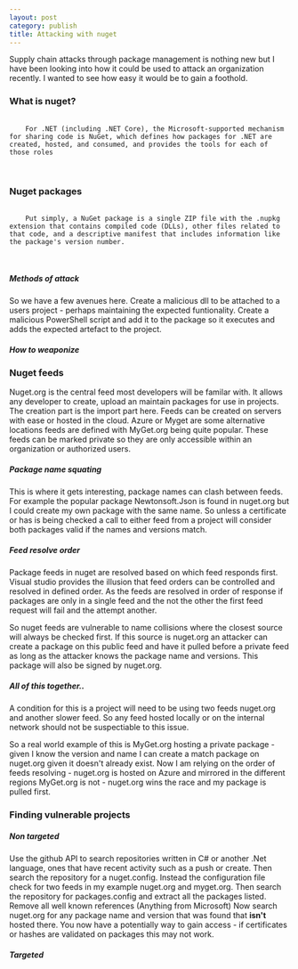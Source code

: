 ```yaml
---
layout: post
category: publish
title: Attacking with nuget
---
```


<p>
Supply chain attacks through package management is nothing new but I have been looking into how it could be used
to attack an organization recently. I wanted to see how easy it would be to gain a foothold.
</p>

<h3>What is nuget?</h3>
<p>
<pre>
    <code>
    For .NET (including .NET Core), the Microsoft-supported mechanism for sharing code is NuGet, which defines how packages for .NET are created, hosted, and consumed, and provides the tools for each of those roles
    </code>
  </pre>
</p>

<h3>Nuget packages</h3>
<p>
  <pre>
    <code>
    Put simply, a NuGet package is a single ZIP file with the .nupkg extension that contains compiled code (DLLs), other files related to that code, and a descriptive manifest that includes information like the package's version number.
    </code>
  </pre>
</p>
<h5>Methods of attack</h5>
<p>  
So we have a few avenues here. 
Create a malicious dll to be attached to a users project - perhaps maintaining the expected funtionality.
Create a malicious PowerShell script and add it to the package so it executes and adds the expected artefact to the project.
</p>
<h5>How to weaponize</h5>
<p>  

</p>
  
<h3>Nuget feeds</h3>
<p>
Nuget.org is the central feed most developers will be familar with. It allows any developer to create, upload an maintain packages for use in projects. The creation part is the import part here. Feeds can be created on servers with ease or hosted in the cloud. Azure or Myget are some alternative locations feeds are defined with MyGet.org being quite popular. These feeds can be marked private so they are only accessible within an organization or authorized users.
</p>
<h5>Package name squating</h5>
<p>
This is where it gets interesting, package names can clash between feeds. For example the popular package Newtonsoft.Json is found in   nuget.org but I could create my own package with the same name. So unless a certificate or has is being checked a call to either feed   from a project will consider both packages valid if the names and versions match.
</p>
<h5>Feed resolve order</h5>
<p>  
Package feeds in nuget are resolved based on which feed responds first. Visual studio provides the illusion that feed orders can be     controlled and resolved in defined order. As the feeds are resolved in order of response if packages are only in a single feed and the  not the other the first feed request will fail and the attempt another.
</p>
<p>
So nuget feeds are vulnerable to name collisions where the closest source will always be checked first. If this source is nuget.org an attacker can create a package on this public feed and have it pulled before a private feed as long as the attacker knows the package    name and versions. This package will also be signed by nuget.org.
</p>
<h5>All of this together..</h5>
<p>
A condition for this is a project will need to be using two feeds nuget.org and another slower feed. So any feed hosted locally or on the internal network should not be suspectiable to this issue.
</p>
<p>
So a real world example of this is MyGet.org hosting a private package - given I know the version and name I can create a match package on nuget.org given it doesn't already exist. Now I am relying on the order of feeds resolving - nuget.org is hosted on Azure and mirrored in the different regions MyGet.org is not - nuget.org wins the race and my package is pulled first.
</p>


<h3>Finding vulnerable projects</h3>
<h5>Non targeted</h5>
<p>
Use the github API to search repositories written in C# or another .Net language, ones that have recent activity such as a push or create.
Then search the repository for a nuget.config. Instead the configuration file check for two feeds in my example nuget.org and myget.org.
Then search the repository for packages.config and extract all the packages listed. Remove all well known references (Anything from Microsoft)
Now search nuget.org for any package name and version that was found that <b>isn't</b> hosted there. 
You now have a potentially way to gain access - if certificates or hashes are validated on packages this may not work.
</p>
<h5>Targeted</h5>
<p>
</p>
